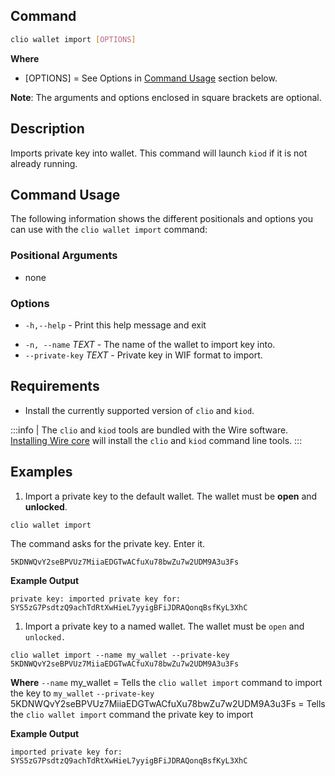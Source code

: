 ## Command

```sh
clio wallet import [OPTIONS]
```

**Where**

* [OPTIONS] = See Options in  [Command Usage](#command-usage) section below.

**Note**: The arguments and options enclosed in square brackets are optional.

## Description

Imports private key into wallet. This command will launch `kiod` if it is not already running.

## Command Usage

The following information shows the different positionals and options you can use with the `clio wallet import` command:

### Positional Arguments

- none

### Options

- `-h,--help` - Print this help message and exit
* `-n, --name` _TEXT_ - The name of the wallet to import key into.
* `--private-key` _TEXT_ - Private key in WIF format to import.

## Requirements

* Install the currently supported version of `clio` and `kiod`.
  
:::info
| The `clio` and `kiod` tools are bundled with the Wire software. [Installing Wire core](/docs/getting-started/install-dependencies.md) will install the `clio` and `kiod` command line tools.
:::

## Examples

1. Import a private key to the default wallet. The wallet must be **open** and **unlocked**.

```shell
clio wallet import
```

The command asks for the private key. Enter it.

```shell
5KDNWQvY2seBPVUz7MiiaEDGTwACfuXu78bwZu7w2UDM9A3u3Fs
```

**Example Output**

```shell
private key: imported private key for: SYS5zG7PsdtzQ9achTdRtXwHieL7yyigBFiJDRAQonqBsfKyL3XhC
```

1. Import a private key to a named wallet. The wallet must be `open` and `unlocked.`

```shell
clio wallet import --name my_wallet --private-key 5KDNWQvY2seBPVUz7MiiaEDGTwACfuXu78bwZu7w2UDM9A3u3Fs
```

**Where**
`--name` my_wallet = Tells the `clio wallet import` command to import the key to `my_wallet`
`--private-key` 5KDNWQvY2seBPVUz7MiiaEDGTwACfuXu78bwZu7w2UDM9A3u3Fs = Tells the `clio wallet import` command the private key to import

**Example Output**

```shell
imported private key for: SYS5zG7PsdtzQ9achTdRtXwHieL7yyigBFiJDRAQonqBsfKyL3XhC
```
